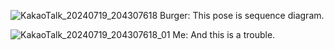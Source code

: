 ![KakaoTalk_20240719_204307618](https://github.com/user-attachments/assets/5863b810-5c0e-45de-97b8-d6faf5817e0e)
Burger: This pose is sequence diagram.

![KakaoTalk_20240719_204307618_01](https://github.com/user-attachments/assets/0046bb43-af38-4483-b025-c70f4ee02d7a)
Me: And this is a trouble.

